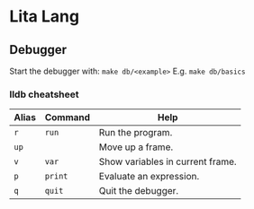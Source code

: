 # Lita Lang

## Debugger

Start the debugger with: `make db/<example>` E.g. `make db/basics`

### lldb cheatsheet

| Alias | Command | Help                             |
| ----- | ------- | -------------------------------- |
| `r`   | `run`   | Run the program.                 |
| `up`  |         | Move up a frame.                 |
| `v`   | `var`   | Show variables in current frame. |
| `p`   | `print` | Evaluate an expression.          |
| `q`   | `quit`  | Quit the debugger.               |
